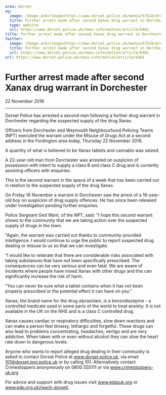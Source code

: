 ```yaml
area: Dorset
og:
  image: /Image.ashx?image=https://www.dorset.police.uk/media/57518/drug-warrant-2-dorchester-22-november-2018.jpg&amp;amp;width=150
  title: Further arrest made after second Xanax drug warrant in Dorchester
  type: website
  url: https://www.dorset.police.uk/news-information/article/6481
title: Further arrest made after second Xanax drug warrant in Dorchester |
twitter:
  image: /Image.ashx?image=https://www.dorset.police.uk/media/57518/drug-warrant-2-dorchester-22-november-2018.jpg&amp;amp;width=150
  title: Further arrest made after second Xanax drug warrant in Dorchester
  url: https://www.dorset.police.uk/news-information/article/6481
url: https://www.dorset.police.uk/news-information/article/6481
```

# Further arrest made after second Xanax drug warrant in Dorchester

22 November 2018

* * *

Dorset Police has arrested a second man following a further drug warrant in Dorchester regarding the suspected supply of the drug Xanax.

Officers from Dorchester and Weymouth Neighbourhood Policing Teams (NPT) executed the warrant under the Misuse of Drugs Act at a second address in the Fordington area today, Thursday 22 November 2018.

A quantity of what is believed to be Xanax tablets and cannabis was seized.

A 22-year-old man from Dorchester was arrested on suspicion of possession with intent to supply a class B and class C drug and is currently assisting officers with enquiries.

This is the second warrant in the space of a week that has been carried out in relation to the suspected supply of the drug Xanax.

On Friday 16 November a warrant in Dorchester saw the arrest of a 16-year-old boy on suspicion of drug supply offences. He has since been released under investigation pending further enquiries.

Police Sergeant Ged Want, of the NPT, said: "I hope this second warrant shows to the community that we are taking action over the suspected supply of drugs in the town.

"Again, the warrant was carried out thanks to community-provided intelligence. I would continue to urge the public to report suspected drug dealing or misuse to us so that we can investigate.

"I would like to reiterate that there are considerable risks associated with taking substances that have not been specifically prescribed. The consequences can be very serious and even fatal. We are aware of incidents where people have mixed Xanax with other drugs and this can significantly increase the risk of harm.

"You can never be sure what a tablet contains when it has not been properly prescribed or the potential effect it can have on you."

Xanax, the brand name for the drug alprazolam, is a benzodiazepine - a controlled medicate used in some parts of the world to treat anxiety. It is not available in the UK on the NHS and is a class C controlled drug.

Xanax causes cardiac or respiratory difficulties, slow down reactions and can make a person feel drowsy, lethargic and forgetful. These drugs can also lead to problems concentrating, headaches, vertigo and are very addictive. When taken with or even without alcohol they can slow the heart rate down to dangerous levels.

Anyone who wants to report alleged drug dealing in their community is asked to contact Dorset Police at www.dorset.police.uk, via email 101@dorset.pnn.police.uk or by calling 101. Alternatively contact Crimestoppers anonymously on 0800 555111 or via www.crimestoppers-uk.org.

For advice and support with drug issues visit www.edasuk.org or www.edp.org.uk/reach-dorset/.
